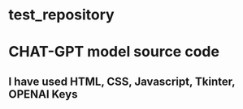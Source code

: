 # test_repository
<h1>CHAT-GPT model source code</h1>
<h2>I have used HTML, CSS, Javascript, Tkinter, OPENAI Keys</h2>

